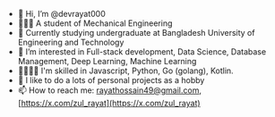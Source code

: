 - 👋 Hi, I’m @devrayat000
- 👨🏻‍🎓 A student of Mechanical Engineering
- 🏫 Currently studying undergraduate at Bangladesh University of Engineering and Technology
- 👀 I’m interested in Full-stack development, Data Science, Database Management, Deep Learning, Machine Learning
- 🏃🏻‍♂️‍➡️ I'm skilled in Javascript, Python, Go (golang), Kotlin.
- 💞️ I like to do a lots of personal projects as a hobby
- 📫 How to reach me: rayathossain49@gmail.com, [https://x.com/zul_rayat](https://x.com/zul_rayat)

<!---
devrayat000/devrayat000 is a ✨ special ✨ repository because its `README.md` (this file) appears on your GitHub profile.
You can click the Preview link to take a look at your changes.
--->
